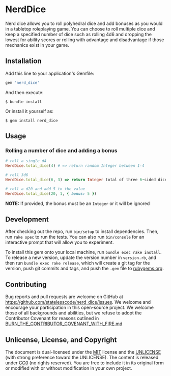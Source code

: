 # NerdDice
Nerd dice allows you to roll polyhedral dice and add bonuses as you would in a tabletop roleplaying game. You can choose to roll multiple dice and keep a specified number of dice such as rolling 4d6 and dropping the lowest for ability scores or rolling with advantage and disadvantage if those mechanics exist in your game.

## Installation

Add this line to your application's Gemfile:

```ruby
gem 'nerd_dice'
```

And then execute:

    $ bundle install

Or install it yourself as:

    $ gem install nerd_dice

## Usage
### Rolling a number of dice and adding a bonus
```ruby
# roll a single d4
NerdDice.total_dice(4) # => return random Integer between 1-4

# roll 3d6
NerdDice.total_dice(6, 3) => return Integer total of three 6-sided dice

# roll a d20 and add 5 to the value
NerdDice.total_dice(20, 1, { bonus: 5 })
```
__NOTE:__ If provided, the bonus must be an ```Integer``` or it will be ignored

## Development

After checking out the repo, run `bin/setup` to install dependencies. Then, run `rake spec` to run the tests. You can also run `bin/console` for an interactive prompt that will allow you to experiment.

To install this gem onto your local machine, run `bundle exec rake install`. To release a new version, update the version number in `version.rb`, and then run `bundle exec rake release`, which will create a git tag for the version, push git commits and tags, and push the `.gem` file to [rubygems.org](https://rubygems.org).

## Contributing

Bug reports and pull requests are welcome on GitHub at https://github.com/statelesscode/nerd_dice/issues. We welcome and encourage your participation in this open-source project. We welcome those of all backgrounds and abilities, but we refuse to adopt the Contributor Covenant for reasons outlined in [BURN_THE_CONTRIBUTOR_COVENANT_WITH_FIRE.md](https://github.com/statelesscode/nerd_dice/blob/master/BURN_THE_CONTRIBUTOR_COVENANT_WITH_FIRE.md)


## Unlicense, License, and Copyright

The document is dual-licensed under the [MIT](https://opensource.org/licenses/MIT) license and the [UNLICENSE](https://unlicense.org/) \(with strong preference toward the UNLICENSE\)\. The content is released under [CC0](https://creativecommons.org/share-your-work/public-domain/cc0/) \(no rights reserved\). You are free to include it in its original form or modified with or without modification in your own project\.